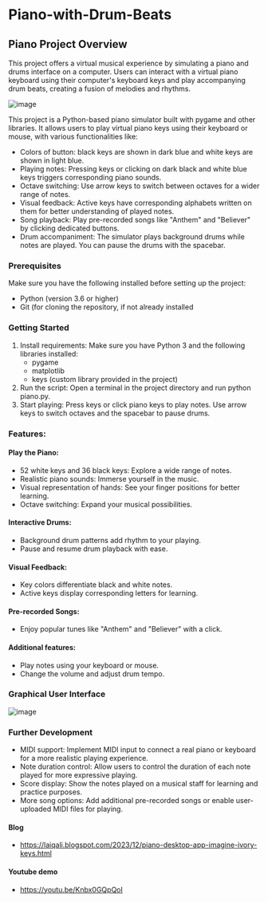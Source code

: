 # Piano-with-Drum-Beats
## Piano Project Overview
  This project offers a virtual musical experience by simulating a piano and drums interface on a computer. Users can interact with a virtual piano keyboard using their computer's keyboard keys and play accompanying drum beats, creating a fusion of melodies and rhythms.

![image](https://github.com/laiqaali51214/Piano-with-Drum-Beats/assets/150586149/60f3c14b-e95c-42ac-bc48-6156fba5a177)

  This project is a Python-based piano simulator built with pygame and other libraries. It allows users to play virtual piano keys using their keyboard or mouse, with various functionalities like:

*  Colors of button: black keys are shown in dark blue and white keys are shown in light blue.
*  Playing notes: Pressing keys or clicking on dark black and white blue keys triggers corresponding piano sounds.
* Octave switching: Use arrow keys to switch between octaves for a wider range of notes.
* Visual feedback: Active keys have corresponding alphabets written on them for better understanding of played notes.
* Song playback: Play pre-recorded songs like "Anthem" and "Believer" by clicking dedicated buttons.
* Drum accompaniment: The simulator plays background drums while notes are played. You can pause the drums with the spacebar.

### Prerequisites

Make sure you have the following installed before setting up the project:
* Python (version 3.6 or higher)
* Git (for cloning the repository, if not already installed
  
### Getting Started

1. Install requirements: Make sure you have Python 3 and the following libraries installed:
    * pygame
    * matplotlib
    * keys (custom library provided in the project)
2. Run the script: Open a terminal in the project directory and run python piano.py.
3. Start playing: Press keys or click piano keys to play notes. Use arrow keys to switch octaves and the spacebar to pause drums.

### Features:

#### Play the Piano:
  * 52 white keys and 36 black keys: Explore a wide range of notes.
  * Realistic piano sounds: Immerse yourself in the music.
  * Visual representation of hands: See your finger positions for better learning.
  * Octave switching: Expand your musical possibilities.
    
#### Interactive Drums:
  * Background drum patterns add rhythm to your playing.
  * Pause and resume drum playback with ease.

#### Visual Feedback:
  * Key colors differentiate black and white notes.
  * Active keys display corresponding letters for learning.

#### Pre-recorded Songs:
  * Enjoy popular tunes like "Anthem" and "Believer" with a click.

#### Additional features:
  * Play notes using your keyboard or mouse.
  * Change the volume and adjust drum tempo.

### Graphical User Interface
![image](https://github.com/laiqaali51214/Piano-with-Drum-Beats/assets/150586149/bf685271-f0c9-4e5b-8478-6b8252a8e340)

### Further Development

* MIDI support: Implement MIDI input to connect a real piano or keyboard for a more realistic playing experience.
* Note duration control: Allow users to control the duration of each note played for more expressive playing.
* Score display: Show the notes played on a musical staff for learning and practice purposes.
* More song options: Add additional pre-recorded songs or enable user-uploaded MIDI files for playing.

#### Blog 
* https://laiqali.blogspot.com/2023/12/piano-desktop-app-imagine-ivory-keys.html
#### Youtube demo
* https://youtu.be/Knbx0GQpQoI

